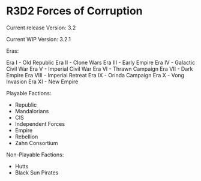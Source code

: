 # R3D2 Forces of Corruption

Current release Version: 3.2

Current WIP Version: 3.2.1

Eras:

Era I - Old Republic
Era II - Clone Wars
Era III - Early Empire
Era IV - Galactic Civil War
Era V - Imperial Civil War
Era VI - Thrawn Campaign
Era VII - Dark Empire
Era VIII - Imperial Retreat
Era IX - Orinda Campaign
Era X - Vong Invasion
Era XI - New Empire

Playable Factions:

 - Republic
 - Mandalorians
 - CIS
 - Independent Forces
 - Empire
 - Rebellion
 - Zahn Consortium

Non-Playable Factions:

 - Hutts
 - Black Sun Pirates
